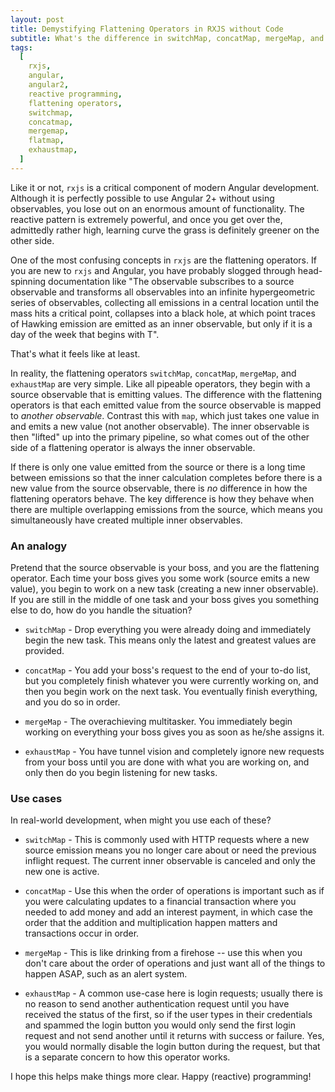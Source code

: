 ```yaml
---
layout: post
title: Demystifying Flattening Operators in RXJS without Code
subtitle: What's the difference in switchMap, concatMap, mergeMap, and exhaustMap?
tags:
  [
    rxjs,
    angular,
    angular2,
    reactive programming,
    flattening operators,
    switchmap,
    concatmap,
    mergemap,
    flatmap,
    exhaustmap,
  ]
---
```


Like it or not, `rxjs` is a critical component of modern Angular development. Although it is perfectly possible to use Angular 2+ without using observables, you lose out on an enormous amount of functionality. The reactive pattern is extremely powerful, and once you get over the, admittedly rather high, learning curve the grass is definitely greener on the other side.

One of the most confusing concepts in `rxjs` are the flattening operators. If you are new to `rxjs` and Angular, you have probably slogged through head-spinning documentation like "The observable subscribes to a source observable and transforms all observables into an infinite hypergeometric series of observables, collecting all emissions in a central location until the mass hits a critical point, collapses into a black hole, at which point traces of Hawking emission are emitted as an inner observable, but only if it is a day of the week that begins with T".

That's what it feels like at least.

In reality, the flattening operators `switchMap`, `concatMap`, `mergeMap`, and `exhaustMap` are very simple. Like all pipeable operators, they begin with a source observable that is emitting values. The difference with the flattening operators is that each emitted value from the source observable is mapped to _another observable_. Contrast this with `map`, which just takes one value in and emits a new value (not another observable). The inner observable is then "lifted" up into the primary pipeline, so what comes out of the other side of a flattening operator is always the inner observable.

If there is only one value emitted from the source or there is a long time between emissions so that the inner calculation completes before there is a new value from the source observable, there is _no_ difference in how the flattening operators behave. The key difference is how they behave when there are multiple overlapping emissions from the source, which means you simultaneously have created multiple inner observables.

### An analogy

Pretend that the source observable is your boss, and you are the flattening operator. Each time your boss gives you some work (source emits a new value), you begin to work on a new task (creating a new inner observable). If you are still in the middle of one task and your boss gives you something else to do, how do you handle the situation?

- `switchMap` - Drop everything you were already doing and immediately begin the new task. This means only the latest and greatest values are provided.

- `concatMap` - You add your boss's request to the end of your to-do list, but you completely finish whatever you were currently working on, and then you begin work on the next task. You eventually finish everything, and you do so in order.

- `mergeMap` - The overachieving multitasker. You immediately begin working on everything your boss gives you as soon as he/she assigns it.

- `exhaustMap` - You have tunnel vision and completely ignore new requests from your boss until you are done with what you are working on, and only then do you begin listening for new tasks.

### Use cases

In real-world development, when might you use each of these?

- `switchMap` - This is commonly used with HTTP requests where a new source emission means you no longer care about or need the previous inflight request. The current inner observable is canceled and only the new one is active.

- `concatMap` - Use this when the order of operations is important such as if you were calculating updates to a financial transaction where you needed to add money and add an interest payment, in which case the order that the addition and multiplication happen matters and transactions occur in order.

- `mergeMap` - This is like drinking from a firehose -- use this when you don't care about the order of operations and just want all of the things to happen ASAP, such as an alert system.

- `exhaustMap` - A common use-case here is login requests; usually there is no reason to send another authentication request until you have received the status of the first, so if the user types in their credentials and spammed the login button you would only send the first login request and not send another until it returns with success or failure. Yes, you would normally disable the login button during the request, but that is a separate concern to how this operator works.

I hope this helps make things more clear. Happy (reactive) programming!
